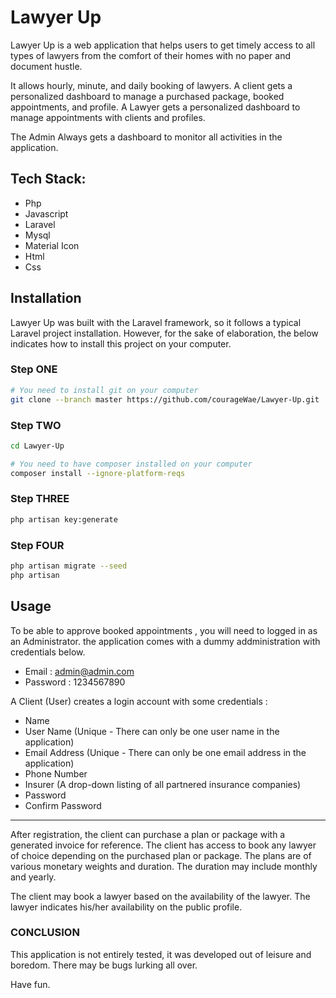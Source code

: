 # Lawyer Up

Lawyer Up is a web application that helps users to get timely access to all types of lawyers from the comfort of their homes with no paper and document hustle.

It allows hourly, minute, and daily booking of lawyers.
A client gets a personalized dashboard to manage a purchased package, booked appointments, and profile. 
A Lawyer gets a personalized dashboard to manage appointments with clients and profiles.

The Admin Always gets a dashboard to monitor all activities in the application.

## Tech Stack:

* Php
* Javascript
* Laravel
* Mysql
* Material Icon
* Html
* Css

## Installation

Lawyer Up was built with the Laravel framework, so it follows a typical Laravel project installation. However, for the sake of elaboration, the below indicates how to install this project on your computer.


### Step ONE

```bash
# You need to install git on your computer
git clone --branch master https://github.com/courageWae/Lawyer-Up.git
```
### Step TWO

```bash
cd Lawyer-Up

# You need to have composer installed on your computer
composer install --ignore-platform-reqs
```
### Step THREE

```bash
php artisan key:generate
```
### Step FOUR

```bash
php artisan migrate --seed
php artisan 
```

## Usage
To be able to approve booked appointments , you will need to logged in as an Administrator. the application comes with a dummy addministration with credentials below.
* Email : admin@admin.com
* Password : 1234567890

A Client (User) creates a login account with some credentials : 
* Name
* User Name (Unique - There can only be one user name in the application)
* Email Address (Unique - There can only be one email address in the application)
* Phone Number
* Insurer (A drop-down listing of all partnered insurance companies)
* Password
* Confirm Password

***
After registration, the client can purchase a plan or package with a generated invoice for reference.
The client has access to book any lawyer of choice depending on the purchased plan or package.
The plans are of various monetary weights and duration. The duration may include monthly and yearly.

The client may book a lawyer based on the availability of the lawyer. The lawyer indicates his/her availability on the public profile.

### CONCLUSION
This application is not entirely tested, it was developed out of leisure and boredom. There may be bugs lurking all over.

Have fun.
